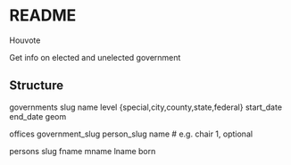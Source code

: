 # README

Houvote

Get info on elected and unelected government

## Structure

governments
  slug
  name
  level {special,city,county,state,federal}
  start_date
  end_date
  geom

offices
  government_slug
  person_slug
  name            # e.g. chair 1, optional

persons
  slug
  fname
  mname
  lname
  born

